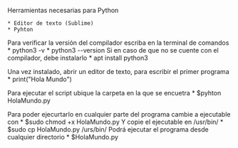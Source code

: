Herramientas necesarias para Python

	* Editor de texto (Sublime)
	* Pyhton
Para verificar la versión del compilador escriba en la terminal de comandos
	* python3 -v
	* python3 --version
Si en caso de que no se cuente con el compilador, debe instalarlo
	* apt install python3

Una vez instalado, abrir un editor de texto, para escribir el primer programa
	* print("Hola Mundo")

Para ejecutar el script ubique la carpeta en la que se encuetra 
	* $pyhton HolaMundo.py

Para poder ejecurtarlo en cualquier parte del programa cambie a ejecutable con 
	* $sudo chmod +x HolaMundo.py
Y copie el ejecutable en /usr/bin/
	* $sudo cp  HolaMundo.py /urs/bin/
Podrá ejecutar el programa desde cualquier directorio
	* $HolaMundo.py
